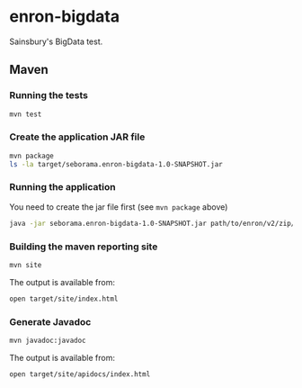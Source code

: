 # enron-bigdata

Sainsbury's BigData test.

## Maven

### Running the tests

```bash
mvn test
```

### Create the application JAR file

```bash
mvn package
ls -la target/seborama.enron-bigdata-1.0-SNAPSHOT.jar
```

### Running the application

You need to create the jar file first (see `mvn package` above)

```bash
java -jar seborama.enron-bigdata-1.0-SNAPSHOT.jar path/to/enron/v2/zip/files
```

### Building the maven reporting site

```bash
mvn site
```

The output is available from:

```bash
open target/site/index.html
```

### Generate Javadoc

```bash
mvn javadoc:javadoc
```

The output is available from:

```bash
open target/site/apidocs/index.html
```
